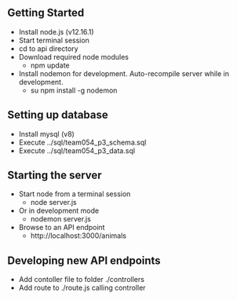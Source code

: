 ## Getting Started
* Install node.js (v12.16.1)
* Start terminal session
* cd to api directory
* Download required node modules
  * npm update
* Install nodemon for development.  Auto-recompile server while in development.
  * su npm install -g nodemon

## Setting up database
* Install mysql (v8)
* Execute ../sql/team054_p3_schema.sql
* Execute ../sql/team054_p3_data.sql

## Starting the server
* Start node from a terminal session
  * node server.js
* Or in development mode
  * nodemon server.js
* Browse to an API endpoint
  * http://localhost:3000/animals

## Developing new API endpoints
* Add contoller file to folder ./controllers
* Add route to ./route.js calling controller
